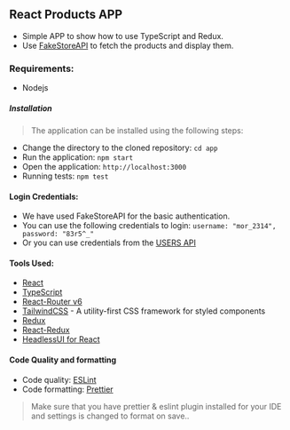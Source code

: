 ## React Products APP

- Simple APP to show how to use TypeScript and Redux.
- Use [FakeStoreAPI](https://fakestoreapi.com/docs) to fetch the products and display them.

### Requirements:
- Nodejs


##### Installation

> The application can be installed using the following steps:
- Change the directory to the cloned repository: `cd app`
- Run the application: `npm start`
- Open the application: `http://localhost:3000`
- Running tests: `npm test`

#### Login Credentials:
- We have used FakeStoreAPI for the basic authentication.
- You can use the following credentials to login: `username: "mor_2314", password: "83r5^_"`
- Or you can use credentials from the [USERS API](https://fakestoreapi.com/users)

#### Tools Used:
- [React](https://reactjs.org/)
- [TypeScript](https://www.typescriptlang.org/)
- [React-Router v6](https://reactrouter.com/docs/en/v6/getting-started/overview) 
- [TailwindCSS](https://tailwindcss.com/) - A utility-first CSS framework for styled components
- [Redux](https://redux.js.org/)
- [React-Redux](https://react-redux.js.org/)
- [HeadlessUI for React](https://headlessui.dev/)

#### Code Quality and formatting
- Code quality: [ESLint](https://eslint.org/)
- Code formatting: [Prettier](https://prettier.io/)
> Make sure that you have prettier & eslint plugin installed for your IDE and settings is changed to format on save..
